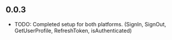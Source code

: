 ## 0.0.3


* TODO: Completed setup for both platforms. (SignIn, SignOut, GetUserProfile, RefreshToken, isAuthenticated)

